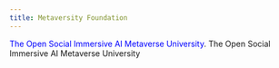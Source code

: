 ```yaml
---
title: Metaversity Foundation
---
```

<span style="color:blue">The Open Social Immersive AI Metaverse University</span>.
The Open Social Immersive AI Metaverse University
